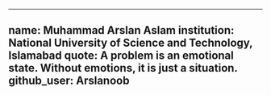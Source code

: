 
---
name: Muhammad Arslan Aslam
institution: National University of Science and Technology, Islamabad
quote: A problem is an emotional state. Without emotions, it is just a situation.
github_user: Arslanoob
---
